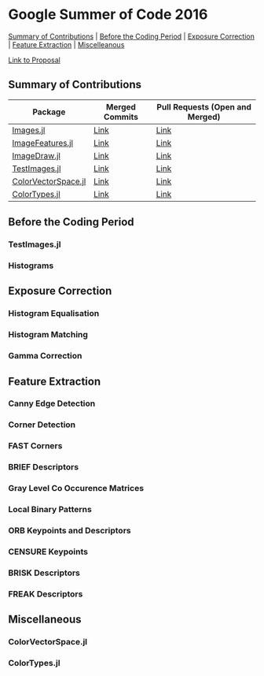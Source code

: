 # Google Summer of Code 2016

[Summary of Contributions](#summary-of-contributions) | [Before the Coding Period](#before-the-coding-period) | [Exposure Correction](#exposure-correction) | [Feature Extraction](#feature-extraction) | [Miscelleanous](#miscellaneous)

[Link to Proposal](https://docs.google.com/document/d/1XD_fpT6YpyK6Iv2Rues2RlU-15l4aBbUZTSz1V216pw/edit?usp=sharing)

## Summary of Contributions
| Package | Merged Commits | Pull Requests (Open and Merged) |
|---------|----------------|---------------------------------|
| [Images.jl](https://github.com/timholy/Images.jl) | [Link](https://github.com/timholy/Images.jl/commits/master?author=mronian) | [Link](https://github.com/timholy/Images.jl/pulls?utf8=%E2%9C%93&q=is%3Apr%20author%3Amronian%20)
| [ImageFeatures.jl](https://github.com/JuliaImages/ImageFeatures.jl) | [Link](https://github.com/JuliaImages/ImageFeatures.jl/commits/master?author=mronian) | [Link](https://github.com/JuliaImages/ImageFeatures.jl/pulls?utf8=%E2%9C%93&q=is%3Apr%20author%3Amronian%20)
| [ImageDraw.jl](https://github.com/JuliaImages/ImageDraw.jl) | [Link](https://github.com/JuliaImages/ImageDraw.jl/commits/master?author=mronian) | [Link](https://github.com/JuliaImages/ImageDraw.jl/pulls?utf8=%E2%9C%93&q=is%3Apr%20author%3Amronian%20)
| [TestImages.jl](https://github.com/timholy/TestImages.jl) | [Link](https://github.com/timholy/TestImages.jl/commits/master?author=mronian) | [Link](https://github.com/timholy/TestImages.jl/pulls?utf8=%E2%9C%93&q=is%3Apr%20author%3Amronian%20)
| [ColorVectorSpace.jl](https://github.com/JuliaGraphics/ColorVectorSpace.jl) | [Link](https://github.com/JuliaGraphics/ColorVectorSpace.jl/commits/master?author=mronian) | [Link](https://github.com/JuliaGraphics/ColorVectorSpace.jl/pulls?utf8=%E2%9C%93&q=is%3Apr%20author%3Amronian%20)
| [ColorTypes.jl](https://github.com/JuliaGraphics/ColorTypes.jl) | [Link](https://github.com/JuliaGraphics/ColorTypes.jl/commits/master?author=mronian) | [Link](https://github.com/JuliaGraphics/ColorTypes.jl/pulls?utf8=%E2%9C%93&q=is%3Apr%20author%3Amronian%20)

## Before the Coding Period
### TestImages.jl
### Histograms

## Exposure Correction

### Histogram Equalisation
### Histogram Matching
### Gamma Correction

## Feature Extraction
### Canny Edge Detection
### Corner Detection
### FAST Corners
### BRIEF Descriptors
### Gray Level Co Occurence Matrices
### Local Binary Patterns
### ORB Keypoints and Descriptors
### CENSURE Keypoints
### BRISK Descriptors
### FREAK Descriptors

## Miscellaneous
### ColorVectorSpace.jl
### ColorTypes.jl
